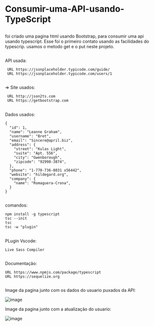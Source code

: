 # Consumir-uma-API-usando-TypeScript
##
foi criado uma pagina html usando Bootstrap, para consumir uma api usando typescript. Esse foi o primeiro contato usando as facilidades do typescrip. usamos o metodo get e o put neste projeto.
##
API usada:

     URL https://jsonplaceholder.typicode.com/guide/
     URL https://jsonplaceholder.typicode.com/users/1

##
=> Site usados:

     URL http://json2ts.com
     URL https://getbootstrap.com
##
Dados usados:

    {
      "id": 1,
      "name": "Leanne Graham",
      "username": "Bret",
      "email": "Sincere@april.biz",
      "address": {
        "street": "Kulas Light",
        "suite": "Apt. 556",
        "city": "Gwenborough",
        "zipcode": "92998-3874",
      },
      "phone": "1-770-736-8031 x56442",
      "website": "hildegard.org",
      "company": {
        "name": "Romaguera-Crona",
      }
    }
##
comandos:

    npm install -g typescript
    tsc --init
    tsc
    tsc -w "plugin"
##
PLugin Vscode:

    Live Sass Compiler
    
##
Documentação:

    URL https://www.npmjs.com/package/typescript
    URL https://sequelize.org
##
Image da pagina junto com os dados do usuario puxados da API:

![image](https://user-images.githubusercontent.com/102419052/174469670-27c73d17-ce9f-40da-9713-12f2f0e45c8c.png)

Image da pagina junto com a atualização do usuario:

![image](https://user-images.githubusercontent.com/102419052/174469626-3b948893-3e9e-449c-a9e0-7933d512f920.png)




